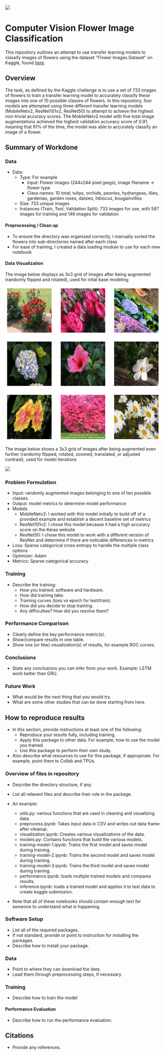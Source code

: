 ![](UTA-DataScience-Logo.png)

# Computer Vision Flower Image Classification

This repository outlines an attempt to use transfer learning models to classify images of flowers using the dataset "Flower Images Dataset" on Kaggle, found [here](https://www.kaggle.com/datasets/aksha05/flower-image-dataset).

## Overview

The task, as defined by the Kaggle challenge is to use a set of 733 images of flowers to train a transfer learning model to accurately classify these images into one of 10 possible classes of flowers. In this repository, four models are attempted using three different transfer learning models (MobileNetv2, ResNet101v2, ResNet50) to attempt to achieve the highest non-trivial accuracy scores. The MobileNetv2 model with five total image augmentations achieved the highest validation accuracy score of 0.91, meaning that 91% of the time, the model was able to accurately classify an image of a flower.

## Summary of Workdone

### Data

* Data:
  * Type: For example
    * Input: Flower images (244x244 pixel jpegs), image filename -> flower type
    * Class names: 10 total; tulips, orchids, peonies, hydrangeas, lilies, gardenias, garden roses, daisies, hibiscus, bougainvillea
  * Size: 733 unique images
  * Instances (Train, Test, Validation Split): 733 images for use, with 587 images for training and 146 images for validation 

#### Preprocessing / Clean up

* To ensure the directory was organized correctly, I manually sorted the flowers into sub-directories named after each class
* For ease of training, I created a data loading module to use for each new notebook

#### Data Visualization

The image below displays as 3x3 grid of images after being augmented (randomly flipped and rotated), used for intial base modeling

![](images/image_augmentation.png) 

The image below shows a 3x3 grid of images after being augmented even further (randomly flipped, rotated, zoomed, translated, or adjusted contrast), used for model iterations

![](images/further_augmented_grid.png) 

### Problem Formulation

* Input: randomly augmented images belonging to one of ten possible classes
* Output: model metrics to determine model performance
* Models
  * MobileNetv2: I worked with this model initially to build off of a provided example and establish a decent baseline set of metrics
  * ResNet101v2: I chose this model because it had a high accuracy score on the Keras website
  * ResNet50: I chose this model to work with a different version of ResNet and determine if there are noticable differences in metrics
* Loss: Sparse categorical cross entropy to handle the multiple class options
* Optimizer: Adam
* Metrics: Sparse categorical accuracy

### Training

* Describe the training:
  * How you trained: software and hardware.
  * How did training take.
  * Training curves (loss vs epoch for test/train).
  * How did you decide to stop training.
  * Any difficulties? How did you resolve them?

### Performance Comparison

* Clearly define the key performance metric(s).
* Show/compare results in one table.
* Show one (or few) visualization(s) of results, for example ROC curves.

### Conclusions

* State any conclusions you can infer from your work. Example: LSTM work better than GRU.

### Future Work

* What would be the next thing that you would try.
* What are some other studies that can be done starting from here.

## How to reproduce results

* In this section, provide instructions at least one of the following:
   * Reproduce your results fully, including training.
   * Apply this package to other data. For example, how to use the model you trained.
   * Use this package to perform their own study.
* Also describe what resources to use for this package, if appropirate. For example, point them to Collab and TPUs.

### Overview of files in repository

* Describe the directory structure, if any.
* List all relavent files and describe their role in the package.
* An example:
  * utils.py: various functions that are used in cleaning and visualizing data.
  * preprocess.ipynb: Takes input data in CSV and writes out data frame after cleanup.
  * visualization.ipynb: Creates various visualizations of the data.
  * models.py: Contains functions that build the various models.
  * training-model-1.ipynb: Trains the first model and saves model during training.
  * training-model-2.ipynb: Trains the second model and saves model during training.
  * training-model-3.ipynb: Trains the third model and saves model during training.
  * performance.ipynb: loads multiple trained models and compares results.
  * inference.ipynb: loads a trained model and applies it to test data to create kaggle submission.

* Note that all of these notebooks should contain enough text for someone to understand what is happening.

### Software Setup
* List all of the required packages.
* If not standard, provide or point to instruction for installing the packages.
* Describe how to install your package.

### Data

* Point to where they can download the data.
* Lead them through preprocessing steps, if necessary.

### Training

* Describe how to train the model

#### Performance Evaluation

* Describe how to run the performance evaluation.


## Citations

* Provide any references.







